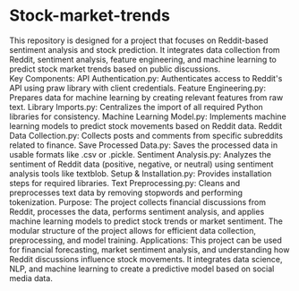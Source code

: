 # Stock-market-trends
This repository is designed for a project that focuses on Reddit-based sentiment analysis and stock prediction. It integrates data collection from Reddit, sentiment analysis, feature engineering, and machine learning to predict stock market trends based on public discussions.  
Key Components: 
API Authentication.py: Authenticates access to Reddit's API using praw library with client credentials. 
Feature Engineering.py: Prepares data for machine learning by creating relevant features from raw text. 
Library Imports.py: Centralizes the import of all required Python libraries for consistency. 
Machine Learning Model.py: Implements machine learning models to predict stock movements based on Reddit data. 
Reddit Data Collection.py: Collects posts and comments from specific subreddits related to finance. 
Save Processed Data.py: Saves the processed data in usable formats like .csv or .pickle. 
Sentiment Analysis.py: Analyzes the sentiment of Reddit data (positive, negative, or neutral) using sentiment analysis tools like textblob. 
Setup & Installation.py: Provides installation steps for required libraries. 
Text Preprocessing.py: Cleans and preprocesses text data by removing stopwords and performing tokenization. 
Purpose: The project collects financial discussions from Reddit, processes the data, performs sentiment analysis, and applies machine learning models to predict stock trends or market sentiment. The modular structure of the project allows for efficient data collection, preprocessing, and model training.  Applications: This project can be used for financial forecasting, market sentiment analysis, and understanding how Reddit discussions influence stock movements. It integrates data science, NLP, and machine learning to create a predictive model based on social media data.
